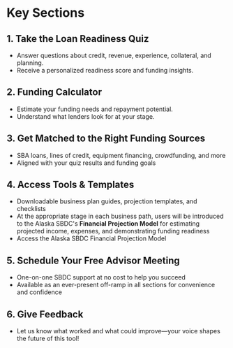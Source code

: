 # Key Sections

## 1. Take the Loan Readiness Quiz

- Answer questions about credit, revenue, experience, collateral, and planning.
- Receive a personalized readiness score and funding insights.

## 2. Funding Calculator

- Estimate your funding needs and repayment potential.
- Understand what lenders look for at your stage.

## 3. Get Matched to the Right Funding Sources

- SBA loans, lines of credit, equipment financing, crowdfunding, and more
- Aligned with your quiz results and funding goals

## 4. Access Tools & Templates

- Downloadable business plan guides, projection templates, and checklists
- At the appropriate stage in each business path, users will be introduced to the Alaska SBDC's **Financial Projection Model** for estimating projected income, expenses, and demonstrating funding readiness
- Access the Alaska SBDC Financial Projection Model

## 5. Schedule Your Free Advisor Meeting

- One-on-one SBDC support at no cost to help you succeed
- Available as an ever-present off-ramp in all sections for convenience and confidence

## 6. Give Feedback

- Let us know what worked and what could improve—your voice shapes the future of this tool!
